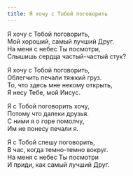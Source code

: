 ```yaml
---
title: Я хочу с Тобой поговорить
---
```


Я хочу с Тобой поговорить,  
Мой хороший, самый лучший Друг.  
На меня с небес Ты посмотри,  
Слышишь сердца частый-частый стук?

Я хочу с Тобой поговорить,  
Облегчить печали тяжкий груз.  
То, что здесь мне некому открыть,  
Я несу Тебе, мой Иисус.

Я с Тобой поговорить хочу,  
Потому что далеки друзья.  
С ними я о горе помолчу,  
Им не понесу печали я.

Я с Тобой спешу поговорить,  
В час, когда темно-темно вокруг.  
На меня с небес Ты посмотри  
И приди, как самый лучший Друг.
